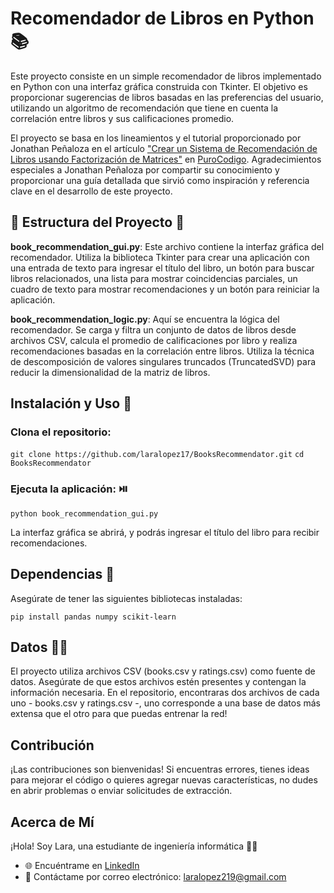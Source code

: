 # Recomendador de Libros en Python 📚
Este proyecto consiste en un simple recomendador de libros implementado en Python con una interfaz gráfica construida con Tkinter. 
El objetivo es proporcionar sugerencias de libros basadas en las preferencias del usuario, utilizando un algoritmo de recomendación que tiene en cuenta la correlación entre libros y sus calificaciones promedio.

El proyecto se basa en los lineamientos y el tutorial proporcionado por Jonathan Peñaloza en el artículo ["Crear un Sistema de Recomendación de Libros usando Factorización de Matrices"](https://www.purocodigo.net/articulo/crear-un-sistema-de-recomendacion-de-libros-usando-factorizacion-de-matrices) en [PuroCodigo](https://www.purocodigo.net/).
Agradecimientos especiales a Jonathan Peñaloza por compartir su conocimiento y proporcionar una guía detallada que sirvió como inspiración y referencia clave en el desarrollo de este proyecto.

## 🚧 Estructura del Proyecto 🚧
**book_recommendation_gui.py**: Este archivo contiene la interfaz gráfica del recomendador. Utiliza la biblioteca Tkinter para crear una aplicación con una entrada de texto para ingresar el título del libro, 
un botón para buscar libros relacionados, una lista para mostrar coincidencias parciales, un cuadro de texto para mostrar recomendaciones y un botón para reiniciar la aplicación.

**book_recommendation_logic.py**: Aquí se encuentra la lógica del recomendador. Se carga y filtra un conjunto de datos de libros desde archivos CSV, calcula el promedio de calificaciones por libro y realiza 
recomendaciones basadas en la correlación entre libros. Utiliza la técnica de descomposición de valores singulares truncados (TruncatedSVD) para reducir la dimensionalidad de la matriz de libros.

## Instalación y Uso 🧐
### Clona el repositorio:

`git clone https://github.com/laralopez17/BooksRecommendator.git`
`cd BooksRecommendator`

### Ejecuta la aplicación: ⏯️

`python book_recommendation_gui.py`

La interfaz gráfica se abrirá, y podrás ingresar el título del libro para recibir recomendaciones.

## Dependencias 🧰
Asegúrate de tener las siguientes bibliotecas instaladas:

`pip install pandas numpy scikit-learn`

## Datos 😶‍🌫️
El proyecto utiliza archivos CSV (books.csv y ratings.csv) como fuente de datos. Asegúrate de que estos archivos estén presentes y contengan la información necesaria.
En el repositorio, encontraras dos archivos de cada uno - books.csv y ratings.csv -, uno corresponde a una base de datos más extensa que el otro para que puedas entrenar la red!

## Contribución 
¡Las contribuciones son bienvenidas! Si encuentras errores, tienes ideas para mejorar el código o quieres agregar nuevas características, no dudes en abrir problemas o enviar solicitudes de extracción.

## Acerca de Mí

¡Hola! Soy Lara, una estudiante de ingeniería informática 🧑‍🎓

- 🌐 Encuéntrame en [LinkedIn](https://www.linkedin.com/in/laralopez17/)
- 📧 Contáctame por correo electrónico: laralopez219@gmail.com

